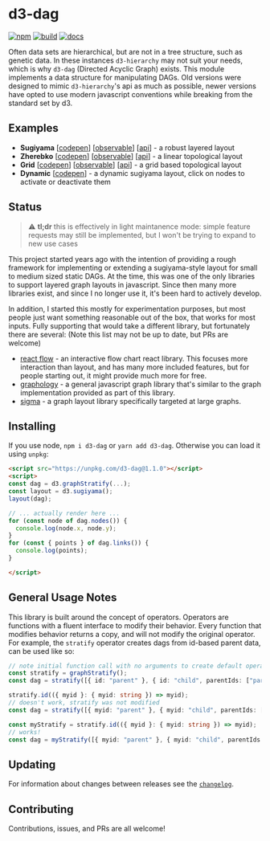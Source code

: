 # d3-dag

[![npm](https://img.shields.io/npm/v/d3-dag.svg)](https://www.npmjs.com/package/d3-dag)
[![build](https://github.com/erikbrinkman/d3-dag/workflows/build/badge.svg)](https://github.com/erikbrinkman/d3-dag/actions)
[![docs](https://img.shields.io/badge/docs-docs-informational)](https://erikbrinkman.github.io/d3-dag/modules.html)

Often data sets are hierarchical, but are not in a tree structure, such as genetic data.
In these instances `d3-hierarchy` may not suit your needs, which is why `d3-dag` (Directed Acyclic Graph) exists.
This module implements a data structure for manipulating DAGs.
Old versions were designed to mimic `d3-hierarchy`'s api as much as possible, newer versions have opted to use modern javascript conventions while breaking from the standard set by d3.

## Examples

- **Sugiyama** [[codepen](https://codepen.io/brinkbot/pen/oNQwNRv)] [[observable](https://observablehq.com/@erikbrinkman/d3-dag-sugiyama)] [[api](https://erikbrinkman.github.io/d3-dag/functions/sugiyama-1.html)] - a robust layered layout
- **Zherebko** [[codepen](https://codepen.io/brinkbot/pen/dyQRPMY)] [[observable](https://observablehq.com/d/9ce02b308bb2b138)] [[api](https://erikbrinkman.github.io/d3-dag/functions/zherebko-1.html)] - a linear topological layout
- **Grid** [[codepen](https://codepen.io/brinkbot/pen/eYQRmzx)] [[observable](https://observablehq.com/@erikbrinkman/d3-dag-topological)] [[api](https://erikbrinkman.github.io/d3-dag/functions/grid-1.html)] - a grid based topological layout
- **Dynamic** [[codepen](https://codepen.io/brinkbot/pen/dyQRPpG)] - a dynamic sugiyama layout, click on nodes to activate or deactivate them

## Status

> :warning: **tl;dr** this is effectively in light maintanence mode: simple feature requests may still be implemented, but I won't be trying to expand to new use cases

This project started years ago with the intention of providing a rough
framework for implementing or extending a sugiyama-style layout for small to
medium sized static DAGs. At the time, this was one of the only libraries to
support layered graph layouts in javascript. Since then many more libraries
exist, and since I no longer use it, it's been hard to actively develop.

In addition, I started this mostly for experimentation purposes, but most
people just want something reasonable out of the box, that works for most
inputs. Fully supporting that would take a different library, but fortunately
there are several: (Note this list may not be up to date, but PRs are welcome)

- [react flow](https://reactflow.dev/) - an interactive flow chart react library.
  This focuses more interaction than layout, and has many more included features,
  but for people starting out, it might provide much more for free.
- [graphology](https://www.npmjs.com/package/graphology) - a general javascript
  graph library that's similar to the graph implementation provided as part of
  this library.
- [sigma](https://www.npmjs.com/package/sigma) - a graph layout library
  specifically targeted at large graphs.

## Installing

If you use node, `npm i d3-dag` or `yarn add d3-dag`.
Otherwise you can load it using `unpkg`:

```html
<script src="https://unpkg.com/d3-dag@1.1.0"></script>
<script>
const dag = d3.graphStratify(...);
const layout = d3.sugiyama();
layout(dag);

// ... actually render here ...
for (const node of dag.nodes()) {
  console.log(node.x, node.y);
}
for (const { points } of dag.links()) {
  console.log(points);
}

</script>
```

## General Usage Notes

This library is built around the concept of operators.
Operators are functions with a fluent interface to modify their behavior.
Every function that modifies behavior returns a copy, and will not modify the original operator.
For example, the `stratify` operator creates dags from id-based parent data, can be used like so:

```ts
// note initial function call with no arguments to create default operator
const stratify = graphStratify();
const dag = stratify([{ id: "parent" }, { id: "child", parentIds: ["parent"] }]);

stratify.id(({ myid }: { myid: string }) => myid);
// doesn't work, stratify was not modified
const dag = stratify([{ myid: "parent" }, { myid: "child", parentIds: ["parent"] }]);

const myStratify = stratify.id(({ myid }: { myid: string }) => myid);
// works!
const dag = myStratify([{ myid: "parent" }, { myid: "child", parentIds: ["parent"] }]);
```

## Updating

For information about changes between releases see the [`changelog`](CHANGELOG.md).

## Contributing

Contributions, issues, and PRs are all welcome!
